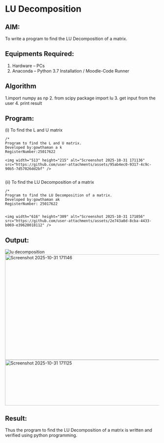 # LU Decomposition 

## AIM:
To write a program to find the LU Decomposition of a matrix.

## Equipments Required:
1. Hardware – PCs
2. Anaconda – Python 3.7 Installation / Moodle-Code Runner

## Algorithm
1.import numpy as np
2. from scipy package import lu 
3. get input from the user 
4. print result

## Program:
(i) To find the L and U matrix
```
/*
Program to find the L and U matrix.
Developed by:gowthaman a k 
RegisterNumber:25017622 

<img width="513" height="215" alt="Screenshot 2025-10-31 171136" src="https://github.com/user-attachments/assets/95ab4ec0-9317-4c9c-90b5-7d57026dd2bf" />


```
(ii) To find the LU Decomposition of a matrix
```
/*
Program to find the LU Decomposition of a matrix.
Developed by:gowthaman ak 
RegisterNumber: 25017622


<img width="616" height="309" alt="Screenshot 2025-10-31 171056" src="https://github.com/user-attachments/assets/2e743a0d-8cba-4433-b069-e39620018112" />

```

## Output:
![lu decomposition]()
<img width="1019" height="346" alt="Screenshot 2025-10-31 171146" src="https://github.com/user-attachments/assets/97e34b1a-4ecb-4a7b-bb54-0d60a9018c0f" />
<img width="756" height="150" alt="Screenshot 2025-10-31 171125" src="https://github.com/user-attachments/assets/71c615c0-e711-4e6b-92c6-ccf388a740bf" />


## Result:
Thus the program to find the LU Decomposition of a matrix is written and verified using python programming.

